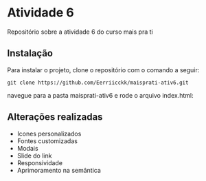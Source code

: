 
# Atividade 6

Repositório sobre a atividade 6 do curso mais pra ti



## Instalação
Para instalar o projeto, clone o repositório com o comando a seguir:
```console
git clone https://github.com/Eerriicckk/maisprati-ativ6.git
```
navegue para a pasta maisprati-ativ6 e rode o arquivo index.html:

## Alterações realizadas
<ul>
  <li>Icones personalizados</li>
  <li>Fontes customizadas</li>
  <li>Modais</li>
  <li>Slide do link</li>
  <li>Responsividade</li>
  <li>Aprimoramento na semântica</li>
</ul>
